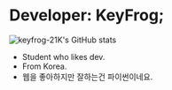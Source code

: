  # Developer: KeyFrog;
 ![keyfrog-21K's GitHub stats](https://github-readme-stats.vercel.app/api?username=keyfrog-21K&show_icons=true&theme=transparent)

- Student who likes dev.
- From Korea.
- 웹을 좋아하지만 잘하는건 파이썬이네요.
<!--
**keyfrog-21K/keyfrog-21K** is a ✨ _special_ ✨ repository because its `README.md` (this file) appears on your GitHub profile.

Here are some ideas to get you started:

- 🔭 I’m currently working on ...
- 🌱 I’m currently learning ...
- 👯 I’m looking to collaborate on ...
- 🤔 I’m looking for help with ...
- 💬 Ask me about ...
- 📫 How to reach me: ...
- 😄 Pronouns: ...
- ⚡ Fun fact: ...
-->
